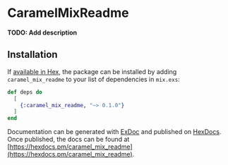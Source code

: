 # CaramelMixReadme

**TODO: Add description**

## Installation

If [available in Hex](https://hex.pm/docs/publish), the package can be installed
by adding `caramel_mix_readme` to your list of dependencies in `mix.exs`:

```elixir
def deps do
  [
    {:caramel_mix_readme, "~> 0.1.0"}
  ]
end
```

Documentation can be generated with [ExDoc](https://github.com/elixir-lang/ex_doc)
and published on [HexDocs](https://hexdocs.pm). Once published, the docs can
be found at [https://hexdocs.pm/caramel_mix_readme](https://hexdocs.pm/caramel_mix_readme).

